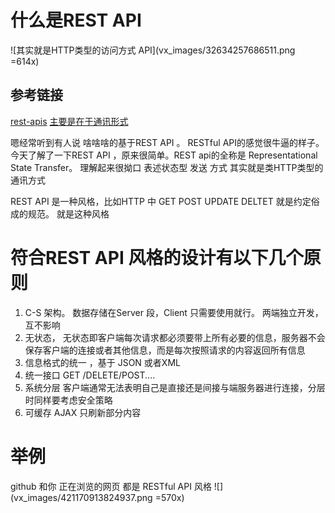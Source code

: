# 什么是REST API
![其实就是HTTP类型的访问方式 API](vx_images/32634257686511.png =614x)
## 参考链接
[rest-apis](https://www.ibm.com/cn-zh/topics/rest-apis)
[主要是在于通讯形式](https://developer.aliyun.com/article/1269846)

嗯经常听到有人说 啥啥啥的基于REST API 。 RESTful API的感觉很牛逼的样子。 今天了解了一下REST API ，原来很简单。REST api的全称是 Representational State Transfer。 理解起来很拗口 表述状态型 发送 方式
其实就是类HTTP类型的通讯方式

REST API 是一种风格，比如HTTP 中 GET  POST UPDATE  DELTET 就是约定俗成的规范。 就是这种风格

# 符合REST API 风格的设计有以下几个原则

1. C-S 架构。 数据存储在Server 段，Client 只需要使用就行。 两端独立开发，互不影响
2. 无状态， 无状态即客户端每次请求都必须要带上所有必要的信息，服务器不会保存客户端的连接或者其他信息，而是每次按照请求的内容返回所有信息
3. 信息格式的统一 ，基于 JSON 或者XML
4. 统一接口 GET /DELETE/POST....
5. 系统分层 客户端通常无法表明自己是直接还是间接与端服务器进行连接，分层时同样要考虑安全策略
6. 可缓存 AJAX 只刷新部分内容
# 举例

github  和你 正在浏览的网页 都是 RESTful API 风格
![](vx_images/421170913824937.png =570x)
